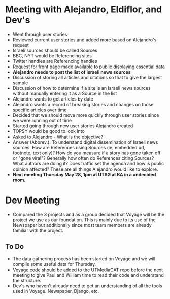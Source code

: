 # Meeting with Alejandro, Eldiflor, and Dev's
- Went through user stories
- Reviewed current user stories and added more based on Alejandro's request
- Israeli sources should be called Sources
- BBC, NYT would be Referencing sites
- Twitter handles are Referencing handles
- Request for front page made available to public displaying essential data
- **Alejandro needs to post the list of Israeli news sources**
- Discussion of storing all articles and citations so that to give the largest sample
- Discussion of how to determine if a site is an Israeli news sources without manually entering it as a Source in the list
- Alejandro wants to get articles by date 
- Alejandro wants a record of breaking stories and changes on those specific articles over time
- Decided that we should move more quickly through user stories since we were running out of time
- Started going through new user stories Alejandro created
- TOPSY would be good to look into
- Asked to Alejandro - What is the objective?
- Answer (Abbrev.): To understand digital dissemination of Israeli news sources.  How are References using Sources (ie, embedded url, footnote, text only)? How do you measure if a story has gone taken off or "gone viral"? Generally how often do References citing Sources? What authors are doing it? Does traffic set the agenda and how is public opinion affected?  These are all things Alejandro would like to explore.
- **Next meeting Thursday May 28, 1pm at UTSG at BA in a undecided room.**


# Dev Meeting
- Compared the 3 projects and as a group decided that Voyage will be the project we use as our foundation.  This is mainly due to its use of the Newspaper but additionally since most team members are already familiar with the project.

## To Do
- The data gathering process has been started on Voyage and we will compile some useful data for Thursday.
- Voyage code should be added to the UTMediaCAT repo before the next meeting to give Paul and William time to read their code and understand the structure.
- Dev's who haven't already need to get an understanding of all the tools used in Voyage.  Newspaper, Django, etc.